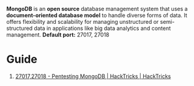 **MongoDB** is an **open source** database management system that uses a **document-oriented database model** to handle diverse forms of data. It offers flexibility and scalability for managing unstructured or semi-structured data in applications like big data analytics and content management. **Default port:** 27017, 27018
# Guide

1. [27017,27018 - Pentesting MongoDB | HackTricks | HackTricks](https://book.hacktricks.xyz/network-services-pentesting/27017-27018-mongodb)